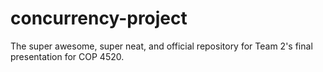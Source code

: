 # concurrency-project
The super awesome, super neat, and official repository for Team 2's final presentation for COP 4520.
